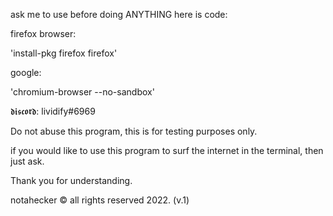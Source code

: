 ask me to use before doing ANYTHING
here is code:

firefox browser:

'install-pkg firefox 
firefox'

google:

'chromium-browser --no-sandbox'

𝖉𝖎𝖘𝖈𝖔𝖗𝖉: lividify#6969


Do not abuse this program, this is for testing purposes only.

if you would like to use this program to surf the internet in the terminal, then just ask.

Thank you for understanding.



notahecker © all rights reserved 2022. (v.1)

